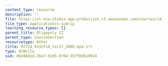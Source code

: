 ```yaml
---
content_type: resource
description: ''
file: https://ol-ocw-studio-app-production.s3.amazonaws.com/courses/14-01sc-principles-of-microeconomics-fall-2011/86346d2d2ba761959764357f8d619914_MIT14_01SCF10_lec17_300k-mp4.srt
file_type: application/x-subrip
learning_resource_types: []
parent_title: Oligopoly II
parent_type: CourseSection
resourcetype: Other
title: MIT14_01SCF10_lec17_300k-mp4.srt
type: OCWFile
uid: 86346d2d-2ba7-6195-9764-357f8d619914
---
```

